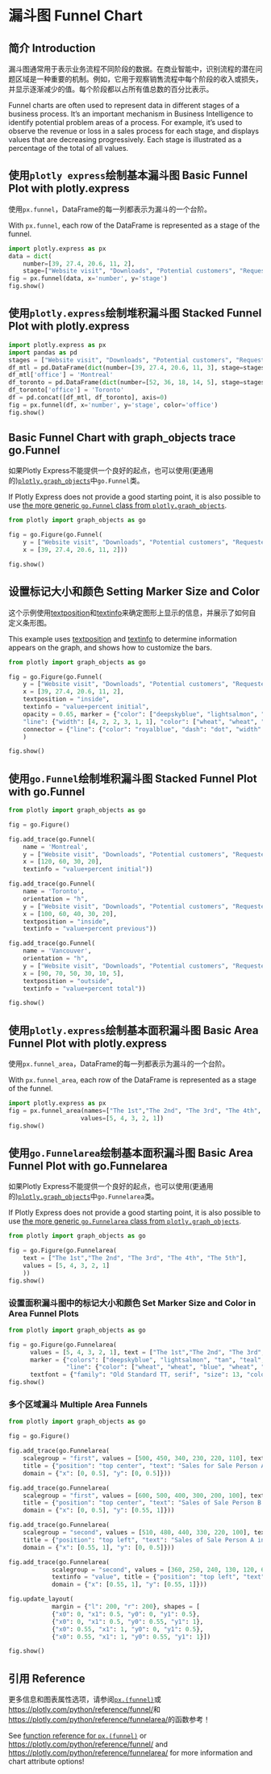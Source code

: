 # 漏斗图 Funnel Chart

## 简介 Introduction

漏斗图通常用于表示业务流程不同阶段的数据。在商业智能中，识别流程的潜在问题区域是一种重要的机制。例如，它用于观察销售流程中每个阶段的收入或损失，并显示逐渐减少的值。每个阶段都以占所有值总数的百分比表示。

Funnel charts are often used to represent data in different stages of a business process. It’s an important mechanism in Business Intelligence to identify potential problem areas of a process. For example, it’s used to observe the revenue or loss in a sales process for each stage, and displays values that are decreasing progressively. Each stage is illustrated as a percentage of the total of all values.

## 使用`plotly express`绘制基本漏斗图 Basic Funnel Plot with plotly.express

使用`px.funnel`，DataFrame的每一列都表示为漏斗的一个台阶。

With `px.funnel`, each row of the DataFrame is represented as a stage of the funnel.

```python
import plotly.express as px
data = dict(
    number=[39, 27.4, 20.6, 11, 2],
    stage=["Website visit", "Downloads", "Potential customers", "Requested price", "invoice sent"])
fig = px.funnel(data, x='number', y='stage')
fig.show()
```

## 使用`plotly.express`绘制堆积漏斗图 Stacked Funnel Plot with plotly.express

```python
import plotly.express as px
import pandas as pd
stages = ["Website visit", "Downloads", "Potential customers", "Requested price", "invoice sent"]
df_mtl = pd.DataFrame(dict(number=[39, 27.4, 20.6, 11, 3], stage=stages))
df_mtl['office'] = 'Montreal'
df_toronto = pd.DataFrame(dict(number=[52, 36, 18, 14, 5], stage=stages))
df_toronto['office'] = 'Toronto'
df = pd.concat([df_mtl, df_toronto], axis=0)
fig = px.funnel(df, x='number', y='stage', color='office')
fig.show()
```

## Basic Funnel Chart with graph_objects trace go.Funnel

如果Plotly Express不能提供一个良好的起点，也可以使用(更通用的)[`plotly.graph_objects`](/python/graph-objects/)中`go.Funnel`类。

If Plotly Express does not provide a good starting point, it is also possible to use [the more generic `go.Funnel` class from `plotly.graph_objects`](/python/graph-objects/).

```python
from plotly import graph_objects as go

fig = go.Figure(go.Funnel(
    y = ["Website visit", "Downloads", "Potential customers", "Requested price", "invoice sent"],
    x = [39, 27.4, 20.6, 11, 2]))

fig.show()
```

## 设置标记大小和颜色 Setting Marker Size and Color

这个示例使用[textposition](https://plotly.com/python/reference/scatter/#scatter-textposition)和[textinfo](https://plotly.com/python/reference/funnel/#funnel-textinfo)来确定图形上显示的信息，并展示了如何自定义条形图。

This example uses [textposition](https://plotly.com/python/reference/scatter/#scatter-textposition) and [textinfo](https://plotly.com/python/reference/funnel/#funnel-textinfo) to determine information appears on the graph, and shows how to customize the bars.

```python
from plotly import graph_objects as go

fig = go.Figure(go.Funnel(
    y = ["Website visit", "Downloads", "Potential customers", "Requested price", "Finalized"],
    x = [39, 27.4, 20.6, 11, 2],
    textposition = "inside",
    textinfo = "value+percent initial",
    opacity = 0.65, marker = {"color": ["deepskyblue", "lightsalmon", "tan", "teal", "silver"],
    "line": {"width": [4, 2, 2, 3, 1, 1], "color": ["wheat", "wheat", "blue", "wheat", "wheat"]}},
    connector = {"line": {"color": "royalblue", "dash": "dot", "width": 3}})
    )

fig.show()
```

## 使用`go.Funnel`绘制堆积漏斗图 Stacked Funnel Plot with go.Funnel

```python
from plotly import graph_objects as go

fig = go.Figure()

fig.add_trace(go.Funnel(
    name = 'Montreal',
    y = ["Website visit", "Downloads", "Potential customers", "Requested price"],
    x = [120, 60, 30, 20],
    textinfo = "value+percent initial"))

fig.add_trace(go.Funnel(
    name = 'Toronto',
    orientation = "h",
    y = ["Website visit", "Downloads", "Potential customers", "Requested price", "invoice sent"],
    x = [100, 60, 40, 30, 20],
    textposition = "inside",
    textinfo = "value+percent previous"))

fig.add_trace(go.Funnel(
    name = 'Vancouver',
    orientation = "h",
    y = ["Website visit", "Downloads", "Potential customers", "Requested price", "invoice sent", "Finalized"],
    x = [90, 70, 50, 30, 10, 5],
    textposition = "outside",
    textinfo = "value+percent total"))

fig.show()
```

## 使用`plotly.express`绘制基本面积漏斗图 Basic Area Funnel Plot with plotly.express

使用`px.funnel_area`，DataFrame的每一列都表示为漏斗的一个台阶。

With `px.funnel_area`, each row of the DataFrame is represented as a stage of the funnel.

```python
import plotly.express as px
fig = px.funnel_area(names=["The 1st","The 2nd", "The 3rd", "The 4th", "The 5th"],
                    values=[5, 4, 3, 2, 1])
fig.show()
```

## 使用`go.Funnelarea`绘制基本面积漏斗图 Basic Area Funnel Plot with go.Funnelarea

如果Plotly Express不能提供一个良好的起点，也可以使用(更通用的)[`plotly.graph_objects`](/python/graph-objects/)中`go.Funnelarea`类。

If Plotly Express does not provide a good starting point, it is also possible to use [the more generic `go.Funnelarea` class from `plotly.graph_objects`](/python/graph-objects/).

```python
from plotly import graph_objects as go

fig = go.Figure(go.Funnelarea(
    text = ["The 1st","The 2nd", "The 3rd", "The 4th", "The 5th"],
    values = [5, 4, 3, 2, 1]
    ))
fig.show()
```

### 设置面积漏斗图中的标记大小和颜色 Set Marker Size and Color in Area Funnel Plots

```python
from plotly import graph_objects as go

fig = go.Figure(go.Funnelarea(
      values = [5, 4, 3, 2, 1], text = ["The 1st","The 2nd", "The 3rd", "The 4th", "The 5th"],
      marker = {"colors": ["deepskyblue", "lightsalmon", "tan", "teal", "silver"],
                "line": {"color": ["wheat", "wheat", "blue", "wheat", "wheat"], "width": [0, 1, 5, 0, 4]}},
      textfont = {"family": "Old Standard TT, serif", "size": 13, "color": "black"}, opacity = 0.65))
fig.show()
```

### 多个区域漏斗 Multiple Area Funnels

```python
from plotly import graph_objects as go

fig = go.Figure()

fig.add_trace(go.Funnelarea(
    scalegroup = "first", values = [500, 450, 340, 230, 220, 110], textinfo = "value",
    title = {"position": "top center", "text": "Sales for Sale Person A in U.S."},
    domain = {"x": [0, 0.5], "y": [0, 0.5]}))

fig.add_trace(go.Funnelarea(
    scalegroup = "first", values = [600, 500, 400, 300, 200, 100], textinfo = "value",
    title = {"position": "top center", "text": "Sales of Sale Person B in Canada"},
    domain = {"x": [0, 0.5], "y": [0.55, 1]}))

fig.add_trace(go.Funnelarea(
    scalegroup = "second", values = [510, 480, 440, 330, 220, 100], textinfo = "value",
    title = {"position": "top left", "text": "Sales of Sale Person A in Canada"},
    domain = {"x": [0.55, 1], "y": [0, 0.5]}))

fig.add_trace(go.Funnelarea(
            scalegroup = "second", values = [360, 250, 240, 130, 120, 60],
            textinfo = "value", title = {"position": "top left", "text": "Sales of Sale Person B in U.S."},
            domain = {"x": [0.55, 1], "y": [0.55, 1]}))

fig.update_layout(
            margin = {"l": 200, "r": 200}, shapes = [
            {"x0": 0, "x1": 0.5, "y0": 0, "y1": 0.5},
            {"x0": 0, "x1": 0.5, "y0": 0.55, "y1": 1},
            {"x0": 0.55, "x1": 1, "y0": 0, "y1": 0.5},
            {"x0": 0.55, "x1": 1, "y0": 0.55, "y1": 1}])

fig.show()
```

## 引用 Reference

更多信息和图表属性选项，请参阅[`px.(funnel)`](https://plotly.com/python-api-reference/generated/plotly.express.funnel)或<https://plotly.com/python/reference/funnel/>和<https://plotly.com/python/reference/funnelarea/>的函数参考！

See [function reference for `px.(funnel)`](https://plotly.com/python-api-reference/generated/plotly.express.funnel) or <https://plotly.com/python/reference/funnel/> and <https://plotly.com/python/reference/funnelarea/> for more information and chart attribute options!
